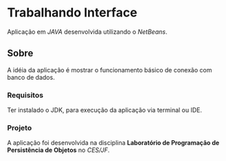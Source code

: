 # Trabalhando Interface

Aplicação em *JAVA* desenvolvida utilizando o *NetBeans*.

## Sobre

A idéia da aplicação é mostrar o funcionamento básico de conexão com banco de dados.

### Requisitos

Ter instalado o JDK, para execução da aplicação via terminal ou IDE.

### Projeto

A aplicação foi desenvolvida na disciplina **Laboratório de Programação de Persistência de Objetos** no *CES/JF*.